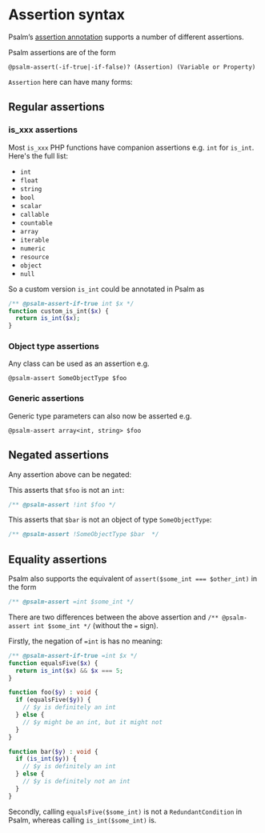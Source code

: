 # Assertion syntax

Psalm’s [assertion annotation](supported_annotations.md/#psalm-assert-psalm-assert-if-true-and-psalm-assert-if-false) supports a number of different assertions.

Psalm assertions are of the form

`@psalm-assert(-if-true|-if-false)? (Assertion) (Variable or Property)`

`Assertion` here can have many forms:

## Regular assertions

### is_xxx assertions

Most `is_xxx` PHP functions have companion assertions e.g. `int` for `is_int`. Here's the full list:

- `int`
- `float`
- `string`
- `bool`
- `scalar`
- `callable`
- `countable`
- `array`
- `iterable`
- `numeric`
- `resource`
- `object`
- `null`

So a custom version `is_int` could be annotated in Psalm as

```php
/** @psalm-assert-if-true int $x */
function custom_is_int($x) {
  return is_int($x);
}
```

### Object type assertions

Any class can be used as an assertion e.g.

`@psalm-assert SomeObjectType $foo`

### Generic assertions

Generic type parameters can also now be asserted e.g.

`@psalm-assert array<int, string> $foo`

## Negated assertions

Any assertion above can be negated:

This asserts that `$foo` is not an `int`:

```php
/** @psalm-assert !int $foo */
```

This asserts that `$bar` is not an object of type `SomeObjectType`:
```php
/** @psalm-assert !SomeObjectType $bar  */
```

## Equality assertions

Psalm also supports the equivalent of `assert($some_int === $other_int)` in the form
```php
/** @psalm-assert =int $some_int */
```

There are two differences between the above assertion and `/** @psalm-assert int $some_int */` (without the `=` sign).

Firstly, the negation of `=int` is has no meaning:

```php
/** @psalm-assert-if-true =int $x */
function equalsFive($x) {
  return is_int($x) && $x === 5;
}

function foo($y) : void {
  if (equalsFive($y)) {
    // $y is definitely an int
  } else {
    // $y might be an int, but it might not
  }
}

function bar($y) : void {
  if (is_int($y)) {
    // $y is definitely an int
  } else {
    // $y is definitely not an int
  }
}
```

Secondly, calling `equalsFive($some_int)` is not a `RedundantCondition` in Psalm, whereas calling `is_int($some_int)` is.


